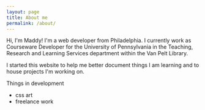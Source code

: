 ```yaml
---
layout: page
title: About me
permalink: /about/
---
```



Hi, I'm Maddy! I'm a web developer from Philadelphia. I currently work as Courseware Developer for the University of Pennsylvania in the Teaching, Research and Learning Services department within the Van Pelt Library.

I started this website to help me better document things I am learning and to house projects I'm working on.

Things in development
* css art
* freelance work
